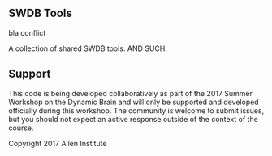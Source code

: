 SWDB Tools
----------
bla conflict

A collection of shared SWDB tools. AND SUCH.

## Support

This code is being developed collaboratively as part of the 2017 Summer Workshop on the Dynamic Brain and will only be supported and developed officially during this workshop. The community is welcome to submit issues, but you should not expect an active response outside of the context of the course.

Copyright 2017 Allen Institute
